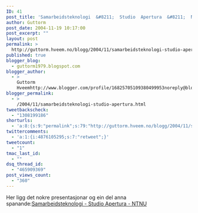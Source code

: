 ```yaml
---
ID: 41
post_title: 'Samarbeidsteknologi  &#8211;  Studio  Apertura  &#8211;  NTNU'
author: Guttorm
post_date: 2004-11-19 10:17:00
post_excerpt: ""
layout: post
permalink: >
  http://guttorm.hveem.no/blogg/2004/11/samarbeidsteknologi-studio-apertura-ntnu/
published: true
blogger_blog:
  - guttorm1979.blogspot.com
blogger_author:
  - >
    Guttorm
    Hveemhttp://www.blogger.com/profile/16825705109380499953noreply@blogger.com
blogger_permalink:
  - >
    /2004/11/samarbeidsteknologi-studio-apertura.html
tweetbackscheck:
  - "1308199186"
shorturls:
  - 'a:8:{s:9:"permalink";s:79:"http://guttorm.hveem.no/blogg/2004/11/samarbeidsteknologi-studio-apertura-ntnu/";s:7:"tinyurl";s:25:"http://tinyurl.com/c3bnpe";s:4:"isgd";s:17:"http://is.gd/gMwG";s:5:"bitly";s:19:"http://bit.ly/138ye";s:5:"snipr";s:22:"http://snipr.com/aicot";s:5:"snurl";s:22:"http://snurl.com/aicot";s:7:"snipurl";s:24:"http://snipurl.com/aicot";s:4:"trim";s:17:"http://tr.im/bkzh";}'
twittercomments:
  - 'a:1:{i:4876105295;s:7:"retweet";}'
tweetcount:
  - "1"
tmac_last_id:
  - ""
dsq_thread_id:
  - "465909369"
post_views_count:
  - "360"
---
```

Her ligg det nokre presentasjonar og ein del anna spanande:<a href="http://www.apertura.ntnu.no/samarbeid/">Samarbeidsteknologi - Studio Apertura - NTNU</a>